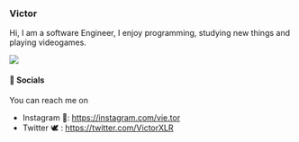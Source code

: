 ### Victor

Hi, I am a software Engineer, I enjoy programming, studying new things
and playing videogames. 


![](https://media.giphy.com/media/12CSpwCtoy1Vfy/giphy.gif)
#### 💬 Socials
You can reach me on 
- Instagram 📸: https://instagram.com/vie.tor
- Twitter 🕊 : https://twitter.com/VictorXLR





<!--
**VictorXLR/VictorXLR** is a ✨ _special_ ✨ repository because its `README.md` (this file) appears on your GitHub profile.

Here are some ideas to get you started:

- 🔭 I’m currently working on ...
- 🌱 I’m currently learning ...
- 👯 I’m looking to collaborate on ...
- 🤔 I’m looking for help with ...
- 💬 Ask me about ...
- 📫 How to reach me: ...
- 😄 Pronouns: ...
- ⚡ Fun fact: ...
-->
